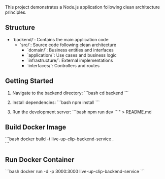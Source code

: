 This project demonstrates a Node.js application following clean architecture principles.

## Structure

- \`backend/\`: Contains the main application code
  - \`src/\`: Source code following clean architecture
    - \`domain/\`: Business entities and interfaces
    - \`application/\`: Use cases and business logic
    - \`infrastructure/\`: External implementations
    - \`interfaces/\`: Controllers and routes

## Getting Started

1. Navigate to the backend directory:
   \`\`\`bash
   cd backend
   \`\`\`

2. Install dependencies:
   \`\`\`bash
   npm install
   \`\`\`

3. Run the development server:
   \`\`\`bash
   npm run dev
   \`\`\`" > README.md

## Build Docker Image

\`\`\`bash
docker build -t live-up-clip-backend-service .   
\`\`\`

## Run Docker Container

\`\`\`bash
docker run -d -p 3000:3000 live-up-clip-backend-service
\`\`\`